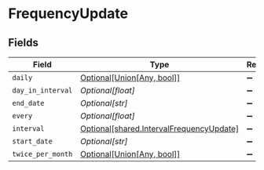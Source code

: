 # FrequencyUpdate


## Fields

| Field                                                                                          | Type                                                                                           | Required                                                                                       | Description                                                                                    |
| ---------------------------------------------------------------------------------------------- | ---------------------------------------------------------------------------------------------- | ---------------------------------------------------------------------------------------------- | ---------------------------------------------------------------------------------------------- |
| `daily`                                                                                        | [Optional[Union[Any, bool]]](undefined/models/shared/frequencyupdatedaily.md)                  | :heavy_minus_sign:                                                                             | N/A                                                                                            |
| `day_in_interval`                                                                              | *Optional[float]*                                                                              | :heavy_minus_sign:                                                                             | N/A                                                                                            |
| `end_date`                                                                                     | *Optional[str]*                                                                                | :heavy_minus_sign:                                                                             | N/A                                                                                            |
| `every`                                                                                        | *Optional[float]*                                                                              | :heavy_minus_sign:                                                                             | N/A                                                                                            |
| `interval`                                                                                     | [Optional[shared.IntervalFrequencyUpdate]](undefined/models/shared/intervalfrequencyupdate.md) | :heavy_minus_sign:                                                                             | N/A                                                                                            |
| `start_date`                                                                                   | *Optional[str]*                                                                                | :heavy_minus_sign:                                                                             | N/A                                                                                            |
| `twice_per_month`                                                                              | [Optional[Union[Any, bool]]](undefined/models/shared/frequencyupdatetwicepermonth.md)          | :heavy_minus_sign:                                                                             | N/A                                                                                            |